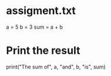# assigment.txt
a = 5
b = 3
sum = a + b

# Print the result
print("The sum of", a, "and", b, "is", sum)
